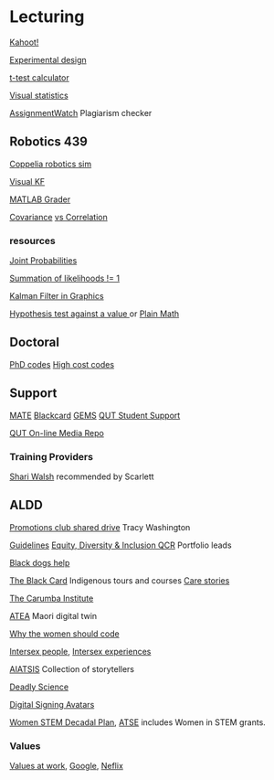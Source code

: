 # Lecturing
<!-- Lecturing and teaching links, incl. ALDD -->

[Kahoot!](https://kahoot.com/academy/study/)


[Experimental design](https://www.britannica.com/science/statistics/Experimental-design)

[t-test calculator](https://www.graphpad.com/quickcalcs/ttest2/)

[Visual statistics](https://seeing-theory.brown.edu/index.html)

[AssignmentWatch](https://assignmentwatch.com/) Plagiarism checker

## Robotics 439
[Coppelia robotics sim](https://www.coppeliarobotics.com/)

[Visual KF](https://www.bzarg.com/p/how-a-kalman-filter-works-in-pictures/)

[MATLAB Grader](https://grader.mathworks.com/)

[Covariance](https://towardsdatascience.com/5-things-you-should-know-about-covariance-26b12a0516f1)
[ vs Correlation](https://medium.com/swlh/covariance-correlation-r-sqaured-5cbefc5cbe1c)

### resources
[Joint Probabilities](https://www.investopedia.com/terms/j/jointprobability.asp#:~:text=Joint%20probability%20is%20a%20statistical,time%20that%20event%20X%20occurs.)

[Summation of likelihoods != 1](https://www.quora.com/What-is-an-intuitive-explanation-for-why-a-likelihood-function-doesnt-sum-or-integrate-to-1)

[Kalman Filter in Graphics](http://www.bzarg.com/p/how-a-kalman-filter-works-in-pictures/)

[Hypothesis test against a value ](https://mat117.wisconsin.edu/2-a-hypothesis-test-for-a-population-proportion/) or [Plain Math](https://plainmath.net/1929/claim-proportion-people-significantly-different-significance-sample)

## Doctoral
[PhD codes](https://www.abs.gov.au/ausstats/abs@.nsf/0/53B75DFA4C63C20ACA256AAF001FCA6F?opendocument)
[High cost codes](https://heimshelp.dese.gov.au/resources/reports/HDR-Course-Completions-Detailed-Report)

## Support
[MATE](https://matebystander.edu.au/)
[Blackcard](https://www.theblackcard.com.au/)
[GEMS](https://qutgems.wixsite.com/gems)
[QUT Student Support](https://www.qut.edu.au/study/student-life/support)

[QUT On-line Media Repo](https://mediahub.qut.edu.au/user-media)

### Training Providers
[Shari Walsh](https://services.anu.edu.au/training/resilient-researcher-webinars-with-dr-shari-Walsh) recommended by Scarlett

## ALDD
[Promotions club shared drive](https://connectqutedu-my.sharepoint.com/personal/washintl_qut_edu_au/_layouts/15/onedrive.aspx?ct=1652084658201&or=OWA%2DNT&cid=c4eab5c0%2Dbfd2%2D9da3%2D07ce%2Db2506561d2ca&ga=1&id=%2Fpersonal%2Fwashintl%5Fqut%5Fedu%5Fau%2FDocuments%2FFoE%20Promotion%20Club%2FD%5FE%20Promotion%20Club%2FAcademic%20Profile%20Optimisation) Tracy Washington

[Guidelines](https://cms.qut.edu.au/__data/assets/pdf_file/0008/477143/qut-guidelines-for-aboriginal-torres-strait-islander-terminology.pdf)
[Equity, Diversity & Inclusion QCR](https://wiki.qut.edu.au/pages/viewpage.action?pageId=391493997) Portfolio leads 

[Black dogs help](https://www.blackdoginstitute.org.au/education-services/webinars/upcoming-community-webinars/)

[The Black Card](https://www.theblackcard.com.au/cultural-capability-program/) Indigenous tours and courses
[Care stories](https://www.youtube.com/user/PEPAPALLCARE)

[The Carumba Institute](https://www.qut.edu.au/research/carumba-institute)

[ATEA](https://www.sftichallenge.govt.nz/our-research/projects/spearhead/atea/) Maori digital twin

[Why the women should code](https://betterprogramming.pub/why-more-women-should-learn-how-to-code-and-how-you-can-start-3a255efe8fd3)

[Intersex people](https://youtu.be/SlT3u_CYTPk), [Intersex experiences](https://www.teenvogue.com/gallery/young-people-on-how-they-found-out-they-are-intersex)

[AIATSIS](https://aiatsis.gov.au/about-aiatsis) Collection of storytellers 

[Deadly Science](https://deadlyscience.org.au/)

[Digital Signing Avatars](https://www.kara.tech/)

[Women STEM Decadal Plan](https://www.science.org.au/files/userfiles/support/reports-and-plans/2019/gender-diversity-stem/women-in-STEM-decadal-plan-final.pdf), 
[ATSE](https://www.atse.org.au/news-and-events/article/elevate-womens-leadership-in-stem-with-41-2-million-investment-by-the-australian-government/) includes Women in STEM grants.

### Values
[Values at work](https://nectarhr.com/blog/promote-core-values-at-work), 
[Google](https://about.google/philosophy/), 
[Neflix](https://hbr.org/2014/01/how-netflix-reinvented-hr)


